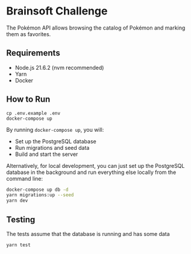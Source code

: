 # Brainsoft Challenge

The Pokémon API allows browsing the catalog of Pokémon and marking them as favorites.

## Requirements

- Node.js 21.6.2 (nvm recommended)
- Yarn
- Docker

## How to Run

```
cp .env.example .env
docker-compose up
```

By running `docker-compose up`, you will:

- Set up the PostgreSQL database
- Run migrations and seed data
- Build and start the server

Alternatively, for local development, you can just set up the PostgreSQL database in the background and run everything else locally from the command line:

```sh
docker-compose up db -d
yarn migrations:up --seed
yarn dev
```

## Testing

The tests assume that the database is running and has some data

`yarn test`
